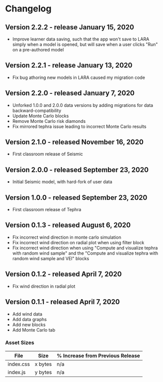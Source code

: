 # Changelog

## Version 2.2.2 - release January 15, 2020

- Improve learner data saving, such that the app won't save to LARA simply when a model is
  opened, but will save when a user clicks "Run" on a pre-authored model

## Version 2.2.1 - release January 13, 2020

- Fix bug athoring new models in LARA caused my migration code

## Version 2.2.0 - released January 7, 2020

- Unforked 1.0.0 and 2.0.0 data versions by adding migrations for data backward-compatibility
- Update Monte Carlo blocks
- Remove Monte Carlo risk diamonds
- Fix mirrored tephra issue leading to incorrect Monte Carlo results

## Version 2.1.0 - released November 16, 2020

- First classroom release of Seismic

## Version 2.0.0 - released September 23, 2020

- Initial Seismic model, with hard-fork of user data

## Version 1.0.0 - released September 23, 2020

- First classroom release of Tephra

## Version 0.1.3 - released August 6, 2020

- Fix incorrect wind direction in monte carlo simulation
- Fix incorrect wind direction on radial plot when using filter block
- Fix incorrect wind direction when using "Compute and visualize tephra with random wind sample" and the "Compute and visualize tephra with random wind sample and VEI" blocks

## Version 0.1.2 - released April 7, 2020

- Fix wind direction in radial plot

## Version 0.1.1 - released April 7, 2020

- Add wind data
- Add data graphs
- Add new blocks
- Add Monte Carlo tab

### Asset Sizes

| File | Size | % Increase from Previous Release |
|---|---|---|
| index.css | x bytes | n/a |
| index.js | y bytes | n/a |

